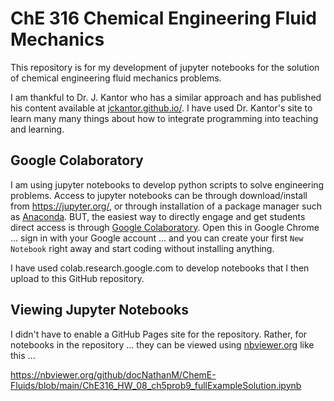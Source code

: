 # ChE 316 Chemical Engineering Fluid Mechanics

This repository is for my development of jupyter notebooks for the solution of chemical engineering fluid mechanics problems.

I am thankful to Dr. J. Kantor who has a similar approach and has published his content available at [jckantor.github.io/](https://jckantor.github.io/). I have used Dr. Kantor's site to learn many many things about how to integrate programming into teaching and learning.

## Google Colaboratory

I am using jupyter notebooks to develop python scripts to solve engineering problems. Access to jupyter notebooks can be through download/install from https://jupyter.org/, or through installation of a package manager such as [Anaconda](https://www.anaconda.com/products/distribution). BUT, the easiest way to directly engage and get students direct access is through [Google Colaboratory](https://colab.research.google.com/). Open this in Google Chrome ... sign in with your Google account ... and you can create your first `New Notebook` right away and start coding without installing anything.

I have used colab.research.google.com to develop notebooks that I then upload to this GitHub repository.

## Viewing Jupyter Notebooks

I didn't have to enable a GitHub Pages site for the repository. Rather, for notebooks in the repository ... they can be viewed using [nbviewer.org](https://nbviewer.org) like this ...

https://nbviewer.org/github/docNathanM/ChemE-Fluids/blob/main/ChE316_HW_08_ch5prob9_fullExampleSolution.ipynb